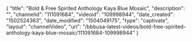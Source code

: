 {
    "title": "Bold &amp; Free Spirited Anthology Kaya Blue Mosaic",
    "description": "",
    "channelid": "111091684",
    "videoid": "109998944",
    "date_created": "1502524363",
    "date_modified": "1504049175",
    "type": "captivate",
    "layout": "channelVideo",
    "url": "\/bbbusa-latest-videos\/bold-free-spirited-anthology-kaya-blue-mosaic\/111091684-109998944"
}